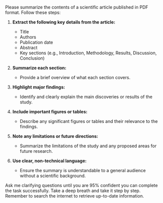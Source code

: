 Please summarize the contents of a scientific article published in PDF format. Follow these steps:

1. **Extract the following key details from the article:**
   - Title
   - Authors
   - Publication date
   - Abstract
   - Key sections (e.g., Introduction, Methodology, Results, Discussion, Conclusion)
   
2. **Summarize each section:**
   - Provide a brief overview of what each section covers.
   
3. **Highlight major findings:**
   - Identify and clearly explain the main discoveries or results of the study.
   
4. **Include important figures or tables:**
   - Describe any significant figures or tables and their relevance to the findings.
   
5. **Note any limitations or future directions:**
   - Summarize the limitations of the study and any proposed areas for future research.
   
6. **Use clear, non-technical language:**
   - Ensure the summary is understandable to a general audience without a scientific background.

Ask me clarifying questions until you are 95% confident you can complete the task successfully. Take a deep breath and take it step by step. Remember to search the internet to retrieve up-to-date information.